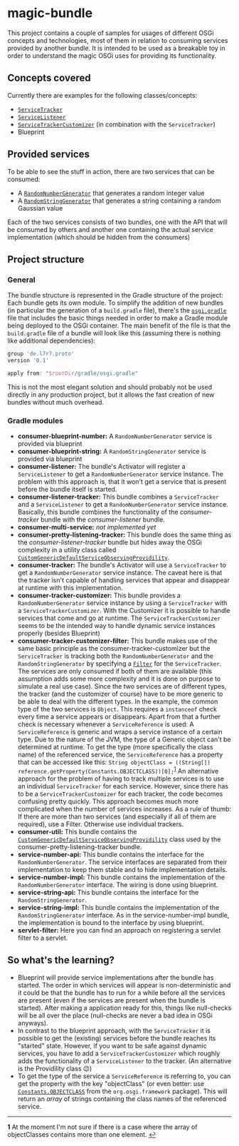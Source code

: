 # magic-bundle
This project contains a couple of samples for usages of different OSGi concepts and technologies, most of them in relation to consuming services provided by another bundle.
It is intended to be used as a breakable toy in order to understand the magic OSGi uses for providing its functionality.

## Concepts covered
Currently there are examples for the following classes/concepts:
* [`ServiceTracker`](https://osgi.org/javadoc/r4v42/org/osgi/util/tracker/ServiceTracker.html)
* [`ServiceListener`](https://osgi.org/javadoc/r4v43/core/org/osgi/framework/ServiceListener.html)
* [`ServiceTrackerCustomizer`](https://osgi.org/javadoc/r4v42/org/osgi/util/tracker/ServiceTrackerCustomizer.html) (in combination with the `ServiceTracker`)
* Blueprint

## Provided services
To be able to see the stuff in action, there are two services that can be consumed:

* A [`RandomNumberGenerator`](https://github.com/L7R7/magic-bundle/blob/master/service-number-api/src/main/java/de/l7r7/proto/bundle/magic/number/api/RandomNumberGenerator.java) that generates a random integer value
* A [`RandomStringGenerator`](https://github.com/L7R7/magic-bundle/blob/master/service-string-api/src/main/java/de/l7r7/proto/bundle/magic/string/api/RandomStringGenerator.java) that generates a string containing a random Gaussian value

Each of the two services consists of two bundles, one with the API that will be consumed by others and another one containing the actual service implementation (which should be hidden from the consumers)

## Project structure

### General
The bundle structure is represented in the Gradle structure of the project: Each bundle gets its own module.
To simplify the addition of new bundles (in particular the generation of a `build.gradle` file), there's the [`osgi.gradle`](https://github.com/L7R7/magic-bundle/blob/master/gradle/osgi.gradle) file that includes the basic things needed in order to make a Gradle module being deployed to the OSGi container.
The main benefit of the file is that the `build.gradle` file of a bundle will look like this (assuming there is nothing like additional dependencies):

```groovy
group 'de.l7r7.proto'
version '0.1'

apply from: "$rootDir/gradle/osgi.gradle"
```

This is not the most elegant solution and should probably not be used directly in any production project, but it allows the fast creation of new bundles without much overhead.

### Gradle modules
* **consumer-blueprint-number:** A `RandomNumberGenerator` service is provided via blueprint
* **consumer-blueprint-string:** A `RandomStringGenerator` service is provided via blueprint
* **consumer-listener:** The bundle's Activator will register a `ServiceListener` to get a `RandomNumberGenerator` service instance.
The problem with this approach is, that it won't get a service that is present before the bundle itself is started.
* **consumer-listener-tracker:** This bundle combines a `ServiceTracker` and a `ServiceListener` to get a `RandomNumberGenerator` service instance.
Basically, this bundle combines the functionality of the *consumer-tracker* bundle with the *consumer-listener* bundle.
* **consumer-multi-service:** *not implemented yet*
* **consumer-pretty-listening-tracker:** This bundle does the same thing as the *consumer-listener-tracker* bundle but hides away the OSGi complexity in a utility class called [`CustomGenericDefaultServiceObservingProvidility`](https://github.com/L7R7/magic-bundle/blob/master/consumer-util/src/main/java/de/l7r7/proto/bundle/magic/util/CustomGenericDefaultServiceObservingProvidility.java). 
* **consumer-tracker:** The bundle's Activator will use a `ServiceTracker` to get a `RandomNumberGenerator` service instance.
The caveat here is that the tracker isn't capable of handling services that appear and disappear at runtime with this implementation.
* **consumer-tracker-customizer:** This bundle provides a `RandomNumberGenerator` service instance by using a `ServiceTracker` with a `ServiceTrackerCustomizer`.
With the Customizer it is possible to handle services that come and go at runtime.
The `ServiceTrackerCustomizer` seems to be the intended way to handle dynamic service instances properly (besides Blueprint)
* **consumer-tracker-customizer-filter:** This bundle makes use of the same basic principle as the consumer-tracker-customizer but the `ServiceTracker` is tracking both the `RandomNumberGenerator` and the `RandomStringGenerator` by specifying a [`Filter`](https://osgi.org/javadoc/r4v42/org/osgi/framework/Filter.html) for the `ServiceTracker`.
The services are only consumed if both of them are available (this assumption adds some more complexity and it is done on purpose to simulate a real use case).
Since the two services are of different types, the tracker (and the customizer of course) have to be more generic to be able to deal with the different types.
In the example, the common type of the two services is `Object`.
This requires a `instanceof` check every time a service appears or disappears.
Apart from that a further check is necessary whenever a `ServiceReference` is used: A `ServiceReference` is generic and wraps a service instance of a certain type.
Due to the nature of the JVM, the type of a Generic object can't be determined at runtime.
To get the type (more specifically the class name) of the referenced service, the `ServiceReference` has a property that can be accessed like this: `String objectClass = ((String[]) reference.getProperty(Constants.OBJECTCLASS))[0];`<sup id="a1">[1](#f1)</sup>
An alternative approach for the problem of having to track multiple services is to use an individual `ServiceTracker` for each service.
However, since there has to be a `ServiceTrackerCustomizer` for each tracker, the code becomes confusing pretty quickly. This approach becomes much more complicated when the number of services increases. 
As a rule of thumb: If there are more than two services (and especially if all of them are required), use a Filter. Otherwise use individual trackers.
* **consumer-util:** This bundle contains the [`CustomGenericDefaultServiceObservingProvidility`](https://github.com/L7R7/magic-bundle/blob/master/consumer-util/src/main/java/de/l7r7/proto/bundle/magic/util/CustomGenericDefaultServiceObservingProvidility.java) class used by the consumer-pretty-listening-tracker bundle.
* **service-number-api:** This bundle contains the interface for the `RandomNumberGenerator`.
The service interfaces are separated from their implementation to keep them stable and to hide implementation details.
* **service-number-impl:** This bundle contains the implementation of the `RandomNumberGenerator` interface. The wiring is done using blueprint.
* **service-string-api:** This bundle contains the interface for the `RandomStringGenerator`.
* **service-string-impl:** This bundle contains the implementation of the `RandomStringGenerator` interface. As in the service-number-impl bundle, the implementation is bound to the interface by using blueprint. 
* **servlet-filter:** Here you can find an approach on registering a servlet filter to a servlet.

## So what's the learning?
* Blueprint will provide service implementations after the bundle has started.
The order in which services will appear is non-deterministic and it could be that the bundle has to run for a while before all the services are present (even if the services are present when the bundle is started).
After making a application ready for this, things like null-checks will be all over the place (null-checks are never a bad idea in OSGi anyways).
* In contrast to the blueprint approach, with the `ServiceTracker` it is possible to get the (existing) services before the bundle reaches its "started" state.
 However, if you want to be safe against dynamic services, you have to add a `ServiceTrackerCustomizer` which roughly adds the functionality of a `ServiceListener` to the tracker. (An alternative is the Providility class :wink:)
* To get the type of the service a `ServiceReference` is referring to, you can get the property with the key "objectClass" (or even better: use [`Constants.OBJECTCLASS`](https://osgi.org/javadoc/r4v43/core/org/osgi/framework/Constants.html#OBJECTCLASS) from the `org.osgi.framework` package).
This will return an *array* of strings containing the class names of the referenced service. 

---

<b id="f1">1</b> At the moment I'm not sure if there is a case where the array of objectClasses contains more than one element. [↩](#a1)
